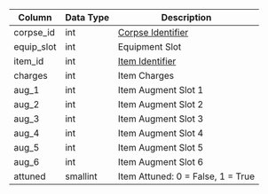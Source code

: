 | Column     | Data Type | Description                               |
| ---------- | --------- | ----------------------------------------- |
| corpse_id  | int       | [Corpse Identifier](character_corpses.md) |
| equip_slot | int       | Equipment Slot                            |
| item_id    | int       | [Item Identifier](items.md)               |
| charges    | int       | Item Charges                              |
| aug_1      | int       | Item Augment Slot 1                       |
| aug_2      | int       | Item Augment Slot 2                       |
| aug_3      | int       | Item Augment Slot 3                       |
| aug_4      | int       | Item Augment Slot 4                       |
| aug_5      | int       | Item Augment Slot 5                       |
| aug_6      | int       | Item Augment Slot 6                       |
| attuned    | smallint  | Item Attuned: 0 = False, 1 = True         |